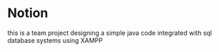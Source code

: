 # Notion
this is a team project designing a simple java code integrated with sql database systems using XAMPP
